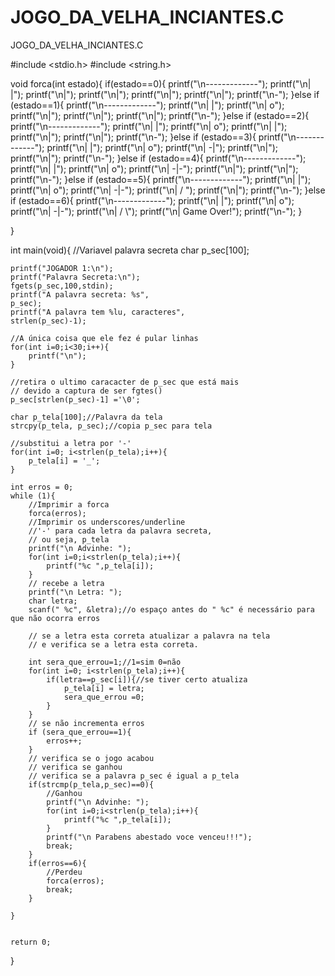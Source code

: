 # JOGO_DA_VELHA_INCIANTES.C
JOGO_DA_VELHA_INCIANTES.C

#include <stdio.h>
#include <string.h>


void forca(int estado){
    if(estado==0){
        printf("\n-------------");
        printf("\n|           |");
        printf("\n|");
        printf("\n|");
        printf("\n|");
        printf("\n|");
        printf("\n-");
    }else if (estado==1){
        printf("\n-------------");
        printf("\n|           |");
        printf("\n|           o");
        printf("\n|");
        printf("\n|");
        printf("\n|");
        printf("\n-");
    }else if (estado==2){
        printf("\n-------------");
        printf("\n|           |");
        printf("\n|           o");
        printf("\n|           |");
        printf("\n|");
        printf("\n|");
        printf("\n-");
    }else if (estado==3){
        printf("\n-------------");
        printf("\n|           |");
        printf("\n|           o");
        printf("\n|          -|");
        printf("\n|");
        printf("\n|");
        printf("\n-");
    }else if (estado==4){
        printf("\n-------------");
        printf("\n|           |");
        printf("\n|           o");
        printf("\n|          -|-");
        printf("\n|");
        printf("\n|");
        printf("\n-");
    }else if (estado==5){
        printf("\n-------------");
        printf("\n|           |");
        printf("\n|           o");
        printf("\n|          -|-");
        printf("\n|          /  ");
        printf("\n|");
        printf("\n-");
    }else if (estado==6){
        printf("\n-------------");
        printf("\n|           |");
        printf("\n|           o");
        printf("\n|          -|-");
        printf("\n|          / \\");
        printf("\n| Game Over!");
        printf("\n-");
    }
    
}

int main(void){
    //Variavel palavra secreta
    char p_sec[100];

    printf("JOGADOR 1:\n");
    printf("Palavra Secreta:\n");
    fgets(p_sec,100,stdin);
    printf("A palavra secreta: %s",
    p_sec);
    printf("A palavra tem %lu, caracteres",
    strlen(p_sec)-1);
    
    //A única coisa que ele fez é pular linhas 
    for(int i=0;i<30;i++){
        printf("\n");
    }

    //retira o ultimo caracacter de p_sec que está mais
    // devido a captura de ser fgtes()
    p_sec[strlen(p_sec)-1] ='\0';

    char p_tela[100];//Palavra da tela
    strcpy(p_tela, p_sec);//copia p_sec para tela
    
    //substitui a letra por '-' 
    for(int i=0; i<strlen(p_tela);i++){
        p_tela[i] = '_';
    }
    
    int erros = 0;
    while (1){
        //Imprimir a forca
        forca(erros);
        //Imprimir os underscores/underline 
        //'-' para cada letra da palavra secreta,
        // ou seja, p_tela
        printf("\n Advinhe: ");
        for(int i=0;i<strlen(p_tela);i++){
            printf("%c ",p_tela[i]);
        }
        // recebe a letra
        printf("\n Letra: ");
        char letra;
        scanf(" %c", &letra);//o espaço antes do " %c" é necessário para que não ocorra erros

        // se a letra esta correta atualizar a palavra na tela
        // e verifica se a letra esta correta.

        int sera_que_errou=1;//1=sim 0=não
        for(int i=0; i<strlen(p_tela);i++){
            if(letra==p_sec[i]){//se tiver certo atualiza
                p_tela[i] = letra;
                sera_que_errou =0;
            }
        }
        // se não incrementa erros
        if (sera_que_errou==1){
            erros++;
        }
        // verifica se o jogo acabou
        // verifica se ganhou
        // verifica se a palavra p_sec é igual a p_tela
        if(strcmp(p_tela,p_sec)==0){
            //Ganhou
            printf("\n Advinhe: ");
            for(int i=0;i<strlen(p_tela);i++){
                printf("%c ",p_tela[i]);
            }
            printf("\n Parabens abestado voce venceu!!!");
            break;
        }
        if(erros==6){
            //Perdeu
            forca(erros);
            break;
        }
        
    }
    
    
    return 0;
}
